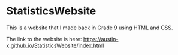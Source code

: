 # StatisticsWebsite

This is a website that I made back in Grade 9 using HTML and CSS.

The link to the website is here: https://austin-x.github.io/StatisticsWebsite/index.html
